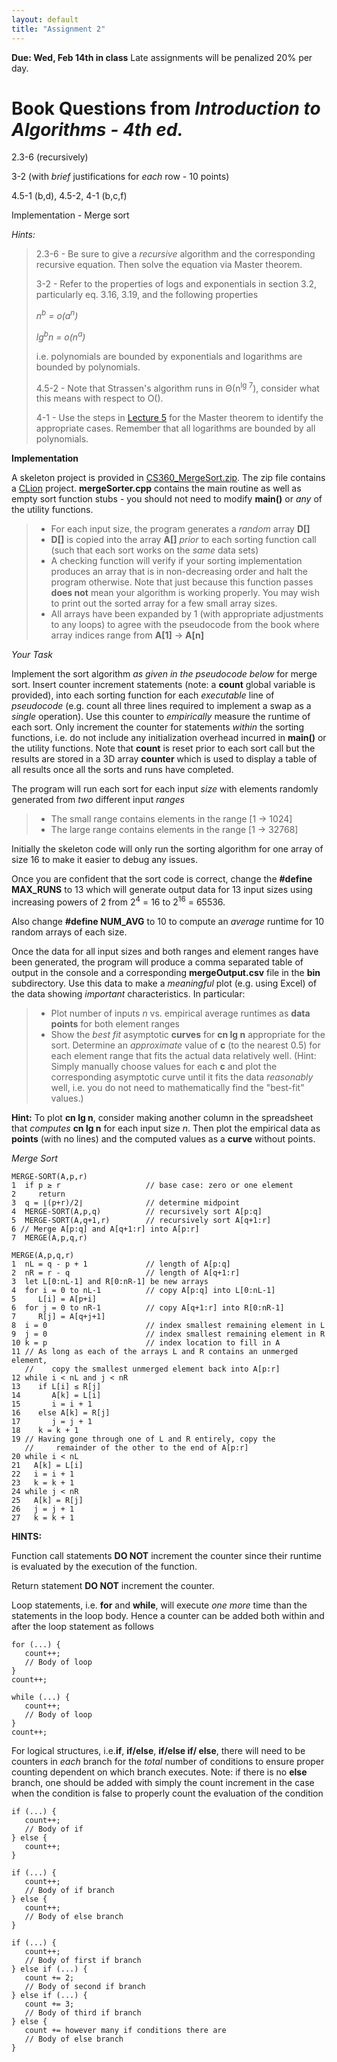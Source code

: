 ```yaml
---
layout: default
title: "Assignment 2"
---
```


**Due: Wed, Feb 14th in class** Late assignments will be penalized 20% per day.

Book Questions from *Introduction to Algorithms - 4th ed.*
==========================================================

2.3-6 (recursively)

3-2 (with *brief* justifications for *each* row - 10 points)

4.5-1 (b,d), 4.5-2, 4-1 (b,c,f)

Implementation - Merge sort

*Hints:*

> 2.3-6 - Be sure to give a *recursive* algorithm and the corresponding recursive equation. Then solve the equation via Master theorem.
>
> 3-2 - Refer to the properties of logs and exponentials in section 3.2, particularly eq. 3.16, 3.19, and the following properties
>
> *n<sup>b</sup> = o(a<sup>n</sup>)*
>
> *lg<sup>b</sup>n = o(n<sup>a</sup>)*
>
> i.e. polynomials are bounded by exponentials and logarithms are bounded by polynomials.
>
> 4.5-2 - Note that Strassen's algorithm runs in Θ(n<sup>lg 7</sup>), consider what this means with respect to O().
>
> 4-1 - Use the steps in [Lecture 5](../lectures/lecture05.html) for the Master theorem to identify the appropriate cases. Remember that all logarithms are bounded by all polynomials.

**Implementation**

A skeleton project is provided in [CS360\_MergeSort.zip](../assign/src/CS360_MergeSort.zip). The zip file contains a [CLion](https://www.jetbrains.com/clion/) project. **mergeSorter.cpp** contains the main routine as well as empty sort function stubs - you should not need to modify **main()** or *any* of the utility functions.

> -   For each input size, the program generates a *random* array **D[]**
> -   **D[]** is copied into the array **A[]** *prior* to each sorting function call (such that each sort works on the *same* data sets)
> -   A checking function will verify if your sorting implementation produces an array that is in non-decreasing order and halt the program otherwise. Note that just because this function passes **does not** mean your algorithm is working properly. You may wish to print out the sorted array for a few small array sizes.
> -   All arrays have been expanded by 1 (with appropriate adjustments to any loops) to agree with the pseudocode from the book where array indices range from **A[1]** -\> **A[n]**

*Your Task*

Implement the sort algorithm *as given in the pseudocode below* for merge sort. Insert counter increment statements (note: a **count** global variable is provided), into each sorting function for each *executable* line of *pseudocode* (e.g. count all three lines required to implement a swap as a *single* operation). Use this counter to *empirically* measure the runtime of each sort. Only increment the counter for statements *within* the sorting functions, i.e. do not include any initialization overhead incurred in **main()** or the utility functions. Note that **count** is reset prior to each sort call but the results are stored in a 3D array **counter** which is used to display a table of all results once all the sorts and runs have completed.

The program will run each sort for each input *size* with elements randomly generated from *two* different input *ranges* 

> -   The small range contains elements in the range [1 -\> 1024]
> -   The large range contains elements in the range [1 -\> 32768]

Initially the skeleton code will only run the sorting algorithm for one array of size 16 to make it easier to debug any issues. 

Once you are confident that the sort code is correct, change the **\#define MAX\_RUNS** to 13 which will generate output data for 13 input sizes using increasing powers of 2 from 2<sup>4</sup> = 16 to 2<sup>16</sup> = 65536. 

Also change **\#define NUM\_AVG** to 10 to compute an *average* runtime for 10 random arrays of each size.

Once the data for all input sizes and both ranges and element ranges have been generated, the program will produce a comma separated table of output in the console and a corresponding **mergeOutput.csv** file in the **bin** subdirectory. Use this data to make a *meaningful* plot (e.g. using Excel) of the data showing *important* characteristics. In particular:

> -   Plot number of inputs *n* vs. empirical average runtimes as **data points** for both element ranges
> -   Show the *best fit* asymptotic **curves** for **cn lg n** appropriate for the sort. Determine an *approximate* value of **c** (to the nearest 0.5) for each element range that fits the actual data relatively well. (Hint: Simply manually choose values for each **c** and plot the corresponding asymptotic curve until it fits the data *reasonably* well, i.e. you do not need to mathematically find the "best-fit" values.)

**Hint:** To plot **cn lg n**, consider making another column in the spreadsheet that *computes* **cn lg n** for each input size *n*. Then plot the empirical data as **points** (with no lines) and the computed values as a **curve** without points.

*Merge Sort*

    MERGE-SORT(A,p,r)
    1  if p ≥ r                   // base case: zero or one element
    2     return
    3  q = ⌊(p+r)/2⌋              // determine midpoint
    4  MERGE-SORT(A,p,q)          // recursively sort A[p:q]
    5  MERGE-SORT(A,q+1,r)        // recursively sort A[q+1:r]
    6 // Merge A[p:q] and A[q+1:r] into A[p:r]
    7  MERGE(A,p,q,r)

    MERGE(A,p,q,r)
    1  nL = q - p + 1             // length of A[p:q]
    2  nR = r - q                 // length of A[q+1:r]
    3  let L[0:nL-1] and R[0:nR-1] be new arrays
    4  for i = 0 to nL-1          // copy A[p:q] into L[0:nL-1]
    5     L[i] = A[p+i]
    6  for j = 0 to nR-1          // copy A[q+1:r] into R[0:nR-1]
    7     R[j] = A[q+j+1]
    8  i = 0                      // index smallest remaining element in L
    9  j = 0                      // index smallest remaining element in R
    10 k = p                      // index location to fill in A
    11 // As long as each of the arrays L and R contains an unmerged element,
       //    copy the smallest unmerged element back into A[p:r]
    12 while i < nL and j < nR
    13    if L[i] ≤ R[j]
    14       A[k] = L[i]
    15       i = i + 1
    16    else A[k] = R[j]
    17       j = j + 1
    18    k = k + 1
    19 // Having gone through one of L and R entirely, copy the
       //     remainder of the other to the end of A[p:r]
    20 while i < nL
    21   A[k] = L[i]
    22   i = i + 1
    23   k = k + 1
    24 while j < nR
    25   A[k] = R[j]
    26   j = j + 1
    27   k = k + 1

**HINTS:**

Function call statements **DO NOT** increment the counter since their runtime is evaluated by the execution of the function.

Return statement **DO NOT** increment the counter.

Loop statements, i.e. **for** and **while**, will execute *one more* time than the statements in the loop body. Hence a counter can be added both within and after the loop statement as follows

    for (...) {
       count++;
       // Body of loop
    }
    count++;
    
    while (...) {
       count++;
       // Body of loop
    }
    count++;
        
For logical structures, i.e.**if**, **if/else**, **if/else if/ else**, there will need to be counters in *each* branch for the *total* number of conditions to ensure proper counting dependent on which branch executes. Note: if there is no **else** branch, one should be added with simply the count increment in the case when the condition is false to properly count the evaluation of the condition 

    if (...) {
       count++;
       // Body of if
    } else {
       count++;
    }
    
    if (...) {
       count++;
       // Body of if branch
    } else {
       count++;
       // Body of else branch
    }

    if (...) {
       count++;
       // Body of first if branch
    } else if (...) {
       count += 2;
       // Body of second if branch
    } else if (...) {
       count += 3;
       // Body of third if branch
    } else {
       count += however many if conditions there are
       // Body of else branch
    }

